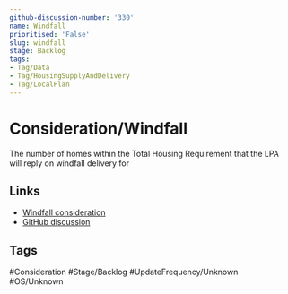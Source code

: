 ```yaml
---
github-discussion-number: '330'
name: Windfall
prioritised: 'False'
slug: windfall
stage: Backlog
tags:
- Tag/Data
- Tag/HousingSupplyAndDelivery
- Tag/LocalPlan
---
```


# Consideration/Windfall

The number of homes within the Total Housing Requirement that the LPA will reply on windfall delivery for

## Links

* [Windfall consideration](https://design.planning.data.gov.uk/planning-consideration/windfall)
* [GitHub discussion](https://github.com/digital-land/data-standards-backlog/discussions/330)

## Tags

#Consideration #Stage/Backlog #UpdateFrequency/Unknown #OS/Unknown
